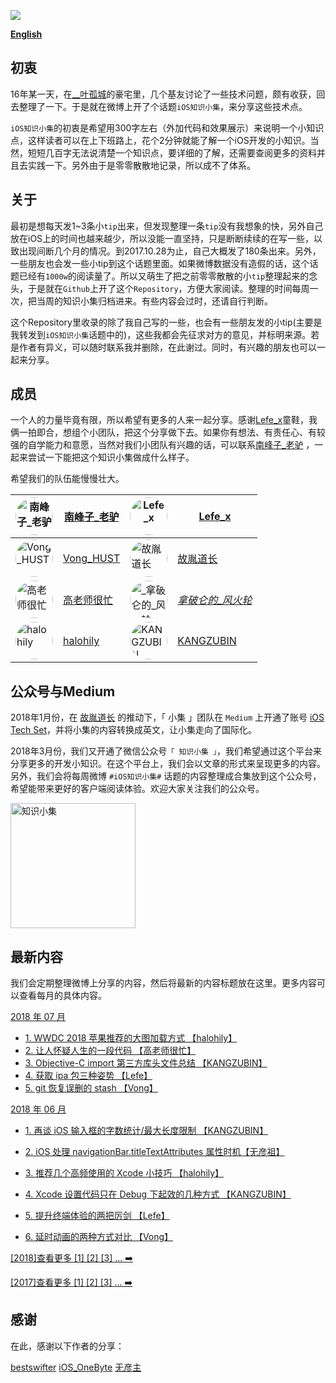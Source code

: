 

![](https://github.com/southpeak/iOS-tech-set/blob/master/images/Banner.png?raw=true)

**[English](https://github.com/southpeak/iOS-tech-set/blob/master/README_EN.md)**

## 初衷

16年某一天，在[__叶孤城](https://weibo.com/u/1438670852)的豪宅里，几个基友讨论了一些技术问题，颇有收获，回去整理了一下。于是就在微博上开了个话题`iOS知识小集`，来分享这些技术点。

`iOS知识小集`的初衷是希望用300字左右（外加代码和效果展示）来说明一个小知识点，这样读者可以在上下班路上，花个2分钟就能了解一个iOS开发的小知识。当然，短短几百字无法说清楚一个知识点，要详细的了解，还需要查阅更多的资料并且去实践一下。另外由于是零零散散地记录，所以成不了体系。

## 关于

最初是想每天发1~3条小`tip`出来，但发现整理一条`tip`没有我想象的快，另外自己放在iOS上的时间也越来越少，所以没能一直坚持，只是断断续续的在写一些，以致出现间断几个月的情况。到2017.10.28为止，自己大概发了180条出来。另外，一些朋友也会发一些小tip到这个话题里面。如果微博数据没有造假的话，这个话题已经有`1000w`的阅读量了。所以又萌生了把之前零零散散的小`tip`整理起来的念头，于是就在`Github`上开了这个`Repository`，方便大家阅读。整理的时间每周一次，把当周的知识小集归档进来。有些内容会过时，还请自行判断。

这个Repository里收录的除了我自己写的一些，也会有一些朋友发的小tip(主要是我转发到`iOS知识小集`话题中的)，这些我都会先征求对方的意见，并标明来源。若是作者有异义，可以随时联系我并删除，在此谢过。同时，有兴趣的朋友也可以一起来分享。

## 成员

一个人的力量毕竟有限，所以希望有更多的人来一起分享。感谢[Lefe_x](https://weibo.com/u/5953150140)童鞋，我俩一拍即合，想组个小团队，把这个分享做下去。如果你有想法、有责任心、有较强的自学能力和意愿，当然对我们小团队有兴趣的话，可以联系[南峰子_老驴](http://weibo.com/touristdiary) ，一起来尝试一下能把这个知识小集做成什么样子。

希望我们的队伍能慢慢壮大。

 <a href="https://weibo.com/touristdiary"><img style="border-radius: 30px" src="https://tva1.sinaimg.cn/crop.1.0.1366.1366.180/c5ff030ejw8f5bbc70i61j212011yq80.jpg" title="南峰子_老驴" width="60"/></a> | [南峰子_老驴](https://weibo.com/touristdiary) | <a href="https://weibo.com/u/5953150140"><img style="border-radius: 30px" src="https://tva4.sinaimg.cn/crop.8.0.1226.1226.180/006uSOiEjw8f9h4ihstq4j30yi0y2gnq.jpg" title="Lefe_x" width="60"/></a> | [Lefe_x](https://weibo.com/u/5953150140) 
------------- | ------------- | ------------- | -------------
<a href="https://weibo.com/VongLo"><img style="border-radius: 30px" src="https://tvax3.sinaimg.cn/crop.0.0.667.667.180/ba81ca29ly8fhu4meonedj20ij0ijgmh.jpg" title="Vong_HUST" width="60"/></a> | [Vong_HUST](https://weibo.com/VongLo) | <a href="https://weibo.com/soapyigu"><img style="border-radius: 30px" src="https://tva4.sinaimg.cn/crop.14.0.721.721.180/6cf34ee4jw8f8rdmtzzgmj20ku0k10t5.jpg" title="故胤道长" width="60"/></a> | [故胤道长](https://weibo.com/soapyigu)
<a href="https://weibo.com/517082456"><img style="border-radius: 30px" src="https://tva4.sinaimg.cn/crop.0.0.1242.1242.180/5fe18d75jw8evft9qcjh5j20yi0yigo5.jpg" title="高老师很忙" width="60"/></a> | [高老师很忙](https://weibo.com/517082456) | <a href="https://weibo.com/u/2293476232"><img style="border-radius: 30px" src="https://tvax1.sinaimg.cn/crop.6.0.737.737.180/88b3ab88ly8fnassmyvedj20ku0khgma.jpg" title="_拿破仑的_风火轮_" width="60"/></a> | [_拿破仑的_风火轮_](https://weibo.com/u/2293476232) 
<a href="http://weibo.com/halohily"><img style="border-radius: 30px" src="http://ww4.sinaimg.cn/mw690/d9ec7ffcjw8f8a753z961j20e80dp0t3.jpg" title="halohily" width="60"/></a> | [halohily](http://weibo.com/halohily) | <a href="https://weibo.com/kangzubin"><img style="border-radius: 30px" src="https://tva3.sinaimg.cn/crop.0.0.440.440.180/621b53aejw8ekybg28hxzj20c80c83z0.jpg" title="KANGZUBIN" width="60"/></a> | [KANGZUBIN](https://weibo.com/kangzubin) 

## 公众号与Medium

2018年1月份，在 [故胤道长](https://weibo.com/soapyigu) 的推动下，「 小集 」团队在 `Medium` 上开通了账号 [iOS Tech Set](https://medium.com/@iostechset)，并将小集的内容转换成英文，让小集走向了国际化。

2018年3月份，我们又开通了微信公众号`「 知识小集 」`，我们希望通过这个平台来分享更多的开发小知识。在这个平台上，我们会以文章的形式来呈现更多的内容。另外，我们会将每周微博 `#iOS知识小集#` 话题的内容整理成合集放到这个公众号，希望能带来更好的客户端阅读体验。欢迎大家关注我们的公众号。

<img src="https://raw.githubusercontent.com/iOS-Tips/iOS-tech-set/master/images/qrcode.jpg" title="知识小集" width="200"/>

## 最新内容
我们会定期整理微博上分享的内容，然后将最新的内容标题放在这里。更多内容可以查看每月的具体内容。

[2018 年 07 月](https://github.com/southpeak/iOS-tech-set/blob/master/2018/07.md)

* [1. WWDC 2018 苹果推荐的大图加载方式 【halohily】](https://github.com/southpeak/iOS-tech-set/blob/master/2018/07.md#wwdc-2018-%E8%8B%B9%E6%9E%9C%E6%8E%A8%E8%8D%90%E7%9A%84%E5%A4%A7%E5%9B%BE%E5%8A%A0%E8%BD%BD%E6%96%B9%E5%BC%8F)
* [2. 让人怀疑人生的一段代码 【高老师很忙】](https://github.com/southpeak/iOS-tech-set/blob/master/2018/07.md#%E8%AE%A9%E4%BA%BA%E6%80%80%E7%96%91%E4%BA%BA%E7%94%9F%E7%9A%84%E4%B8%80%E6%AE%B5%E4%BB%A3%E7%A0%81)
* [3. Objective-C import 第三方库头文件总结 【KANGZUBIN】](https://github.com/southpeak/iOS-tech-set/blob/master/2018/07.md#objective-c-import-%E7%AC%AC%E4%B8%89%E6%96%B9%E5%BA%93%E5%A4%B4%E6%96%87%E4%BB%B6%E6%80%BB%E7%BB%93)
* [4. 获取 ipa 包三种姿势 【Lefe】](https://github.com/southpeak/iOS-tech-set/blob/master/2018/07.md#%E8%8E%B7%E5%8F%96-ipa-%E5%8C%85%E4%B8%89%E7%A7%8D%E5%A7%BF%E5%8A%BF)
* [5. git 恢复误删的 stash 【Vong】](https://github.com/southpeak/iOS-tech-set/blob/master/2018/07.md#git-%E6%81%A2%E5%A4%8D%E8%AF%AF%E5%88%A0%E7%9A%84-stash)

[2018 年 06 月](https://github.com/southpeak/iOS-tech-set/blob/master/2018/06.md)

* [1. 再谈 iOS 输入框的字数统计/最大长度限制 【KANGZUBIN】](https://github.com/southpeak/iOS-tech-set/blob/master/2018/06.md)
* [2. iOS 处理 navigationBar.titleTextAttributes 属性时机【无彦祖】](https://github.com/southpeak/iOS-tech-set/blob/master/2018/06.md)


* [3. 推荐几个高频使用的 Xcode 小技巧 【halohily】](https://github.com/southpeak/iOS-tech-set/blob/master/2018/06.md#%E6%8E%A8%E8%8D%90%E5%87%A0%E4%B8%AA%E9%AB%98%E9%A2%91%E4%BD%BF%E7%94%A8%E7%9A%84-xcode-%E5%B0%8F%E6%8A%80%E5%B7%A7)
* [4. Xcode 设置代码只在 Debug 下起效的几种方式 【KANGZUBIN】](https://github.com/southpeak/iOS-tech-set/blob/master/2018/06.md#xcode-%E8%AE%BE%E7%BD%AE%E4%BB%A3%E7%A0%81%E5%8F%AA%E5%9C%A8-debug-%E4%B8%8B%E8%B5%B7%E6%95%88%E7%9A%84%E5%87%A0%E7%A7%8D%E6%96%B9%E5%BC%8F)
* [5. 提升终端体验的两把厉剑 【Lefe】](https://github.com/southpeak/iOS-tech-set/blob/master/2018/06.md#%E6%8F%90%E5%8D%87%E7%BB%88%E7%AB%AF%E4%BD%93%E9%AA%8C%E7%9A%84%E4%B8%A4%E6%8A%8A%E5%8E%89%E5%89%91)
* [6. 延时动画的两种方式对比 【Vong】](https://github.com/southpeak/iOS-tech-set/blob/master/2018/06.md#%E5%BB%B6%E6%97%B6%E5%8A%A8%E7%94%BB%E7%9A%84%E4%B8%A4%E7%A7%8D%E6%96%B9%E5%BC%8F%E5%AF%B9%E6%AF%94)


[[2018]查看更多 [1] [2] [3] ... ➡️](https://github.com/southpeak/iOS-tech-set/blob/master/2018/目录.md)

[[2017]查看更多 [1] [2] [3] ... ➡️](https://github.com/southpeak/iOS-tech-set/blob/master/2017/目录.md)

## 感谢

在此，感谢以下作者的分享：

[bestswifter](https://weibo.com/bestswifter)
[iOS_OneByte](https://weibo.com/u/5549095051)
[无彦主](https://weibo.com/u/2629799120)

